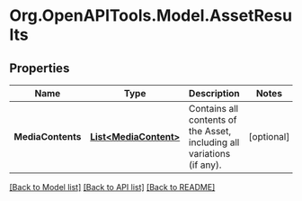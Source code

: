 # Org.OpenAPITools.Model.AssetResults

## Properties

Name | Type | Description | Notes
------------ | ------------- | ------------- | -------------
**MediaContents** | [**List&lt;MediaContent&gt;**](MediaContent.md) | Contains all contents of the Asset, including all variations (if any).  | [optional] 

[[Back to Model list]](../README.md#documentation-for-models) [[Back to API list]](../README.md#documentation-for-api-endpoints) [[Back to README]](../README.md)

